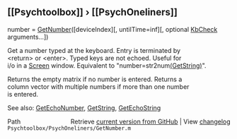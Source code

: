 ## [[Psychtoolbox]] &#8250; [[PsychOneliners]]

number = [GetNumber](GetNumber)([deviceIndex][, untilTime=inf][, optional [KbCheck](KbCheck) arguments...])  
  
Get a number typed at the keyboard. Entry is terminated by  
<return\> or <enter\>. Typed keys are not echoed. Useful for  
i/o in a [Screen](Screen) window. Equivalent to "number=str2num[(GetString)]((GetString))".  
  
Returns the empty matrix if no number is entered. Returns a  
column vector with multiple numbers if more than one number  
is entered.  
  
See also: [GetEchoNumber](GetEchoNumber), [GetString](GetString), [GetEchoString](GetEchoString)  




<div class="code_header" style="text-align:right;">
  <span style="float:left;">Path&nbsp;&nbsp;</span> <span class="counter">Retrieve <a href=
  "https://raw.github.com/Psychtoolbox-3/Psychtoolbox-3/beta/Psychtoolbox/PsychOneliners/GetNumber.m">current version from GitHub</a> | View <a href=
  "https://github.com/Psychtoolbox-3/Psychtoolbox-3/commits/beta/Psychtoolbox/PsychOneliners/GetNumber.m">changelog</a></span>
</div>
<div class="code">
  <code>Psychtoolbox/PsychOneliners/GetNumber.m</code>
</div>

